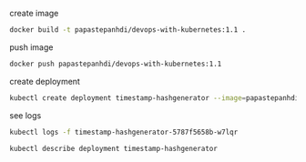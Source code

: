create image
```bash
docker build -t papastepanhdi/devops-with-kubernetes:1.1 .   
```

push image
```bash
docker push papastepanhdi/devops-with-kubernetes:1.1  
```

create deployment
```bash
kubectl create deployment timestamp-hashgenerator --image=papastepanhdi/devops-with-kubernetes:1.1  -o yaml > ./manifests/deployment.yml
```

see logs
```bash
kubectl logs -f timestamp-hashgenerator-5787f5658b-w7lqr
```

```bash
kubectl describe deployment timestamp-hashgenerator
```